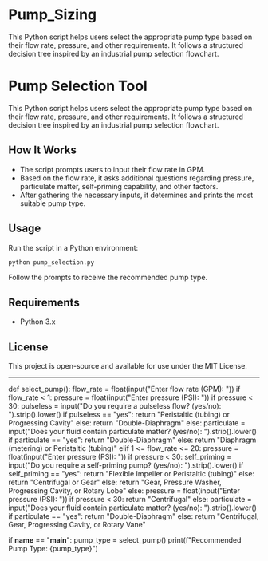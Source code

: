 # Pump_Sizing
This Python script helps users select the appropriate pump type based on their flow rate, pressure, and other requirements. It follows a structured decision tree inspired by an industrial pump selection flowchart.
# Pump Selection Tool

This Python script helps users select the appropriate pump type based on their flow rate, pressure, and other requirements. It follows a structured decision tree inspired by an industrial pump selection flowchart.

## How It Works
- The script prompts users to input their flow rate in GPM.
- Based on the flow rate, it asks additional questions regarding pressure, particulate matter, self-priming capability, and other factors.
- After gathering the necessary inputs, it determines and prints the most suitable pump type.

## Usage
Run the script in a Python environment:
```sh
python pump_selection.py
```
Follow the prompts to receive the recommended pump type.

## Requirements
- Python 3.x

## License
This project is open-source and available for use under the MIT License.

---

def select_pump():
    flow_rate = float(input("Enter flow rate (GPM): "))
    if flow_rate < 1:
        pressure = float(input("Enter pressure (PSI): "))
        if pressure < 30:
            pulseless = input("Do you require a pulseless flow? (yes/no): ").strip().lower()
            if pulseless == "yes":
                return "Peristaltic (tubing) or Progressing Cavity"
            else:
                return "Double-Diaphragm"
        else:
            particulate = input("Does your fluid contain particulate matter? (yes/no): ").strip().lower()
            if particulate == "yes":
                return "Double-Diaphragm"
            else:
                return "Diaphragm (metering) or Peristaltic (tubing)"
    elif 1 <= flow_rate <= 20:
        pressure = float(input("Enter pressure (PSI): "))
        if pressure < 30:
            self_priming = input("Do you require a self-priming pump? (yes/no): ").strip().lower()
            if self_priming == "yes":
                return "Flexible Impeller or Peristaltic (tubing)"
            else:
                return "Centrifugal or Gear"
        else:
            return "Gear, Pressure Washer, Progressing Cavity, or Rotary Lobe"
    else:
        pressure = float(input("Enter pressure (PSI): "))
        if pressure < 30:
            return "Centrifugal"
        else:
            particulate = input("Does your fluid contain particulate matter? (yes/no): ").strip().lower()
            if particulate == "yes":
                return "Double-Diaphragm"
            else:
                return "Centrifugal, Gear, Progressing Cavity, or Rotary Vane"

if __name__ == "__main__":
    pump_type = select_pump()
    print(f"Recommended Pump Type: {pump_type}")
